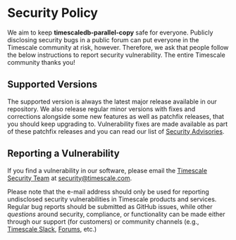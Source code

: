 # Security Policy

We aim to keep **timescaledb-parallel-copy** safe for everyone.  Publicly disclosing security bugs in a public forum can put everyone in the Timescale community at risk, however. Therefore, we ask that people follow the below instructions to report security vulnerability.  The entire Timescale community thanks you!

## Supported Versions

The supported version is always the latest major release available in our repository.  We also release regular minor versions with fixes and corrections alongside some new features as well as patchfix releases, that you should keep upgrading to.  Vulnerability fixes are made available as part of these patchfix releases and you can read our list of [Security Advisories](https://github.com/timescale/timescaledb-parallel-copy/security/advisories).

## Reporting a Vulnerability

If you find a vulnerability in our software, please email the [Timescale Security Team](https://www.timescale.com/.well_known/security.txt) at security@timescale.com.

Please note that the e-mail address should only be used for reporting undisclosed security vulnerabilities in Timescale products and services.  Regular bug reports should be submitted as GitHub issues, while other _questions_ around security, compliance, or functionality can be made either through our support (for customers) or community channels (e.g., [Timescale Slack](https://slack.timescale.com/), [Forums](https://www.timescale.com/forums), etc.)